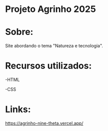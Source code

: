 #  Projeto Agrinho 2025

# Sobre: 
Site abordando o tema "Natureza e tecnologia".

# Recursos utilizados:
-HTML

-CSS

# Links:
https://agrinho-nine-theta.vercel.app/

